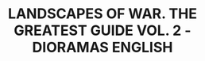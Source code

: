 ---
layout: product
title: "LANDSCAPES OF WAR. THE GREATEST GUIDE VOL. 2 - DIORAMAS   ENGLISH"
price: "5400" 
desc: "Knjiga"
img_path: "/assets/img/EURO-0008.webp"
brand: "AMMO"
available: false
special_offer: false
new: false
soon: false
cat: "090000"
subcat: "090100"
subsubcat: "090101"
sifra: "EURO-0008"
popular: false
spec: false
---